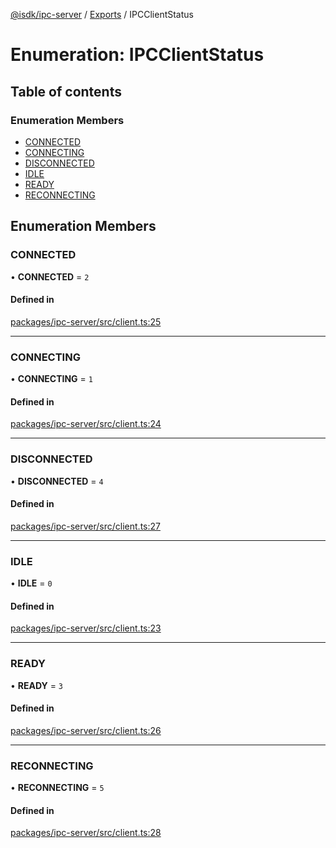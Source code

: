 [@isdk/ipc-server](../README.md) / [Exports](../modules.md) / IPCClientStatus

# Enumeration: IPCClientStatus

## Table of contents

### Enumeration Members

- [CONNECTED](IPCClientStatus.md#connected)
- [CONNECTING](IPCClientStatus.md#connecting)
- [DISCONNECTED](IPCClientStatus.md#disconnected)
- [IDLE](IPCClientStatus.md#idle)
- [READY](IPCClientStatus.md#ready)
- [RECONNECTING](IPCClientStatus.md#reconnecting)

## Enumeration Members

### CONNECTED

• **CONNECTED** = ``2``

#### Defined in

[packages/ipc-server/src/client.ts:25](https://github.com/isdk/ipc-server.js/blob/f9c03cdae67c31917ee51825ad932f20a97ede2a/src/client.ts#L25)

___

### CONNECTING

• **CONNECTING** = ``1``

#### Defined in

[packages/ipc-server/src/client.ts:24](https://github.com/isdk/ipc-server.js/blob/f9c03cdae67c31917ee51825ad932f20a97ede2a/src/client.ts#L24)

___

### DISCONNECTED

• **DISCONNECTED** = ``4``

#### Defined in

[packages/ipc-server/src/client.ts:27](https://github.com/isdk/ipc-server.js/blob/f9c03cdae67c31917ee51825ad932f20a97ede2a/src/client.ts#L27)

___

### IDLE

• **IDLE** = ``0``

#### Defined in

[packages/ipc-server/src/client.ts:23](https://github.com/isdk/ipc-server.js/blob/f9c03cdae67c31917ee51825ad932f20a97ede2a/src/client.ts#L23)

___

### READY

• **READY** = ``3``

#### Defined in

[packages/ipc-server/src/client.ts:26](https://github.com/isdk/ipc-server.js/blob/f9c03cdae67c31917ee51825ad932f20a97ede2a/src/client.ts#L26)

___

### RECONNECTING

• **RECONNECTING** = ``5``

#### Defined in

[packages/ipc-server/src/client.ts:28](https://github.com/isdk/ipc-server.js/blob/f9c03cdae67c31917ee51825ad932f20a97ede2a/src/client.ts#L28)
